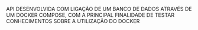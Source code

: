 API DESENVOLVIDA COM LIGAÇÃO DE UM BANCO DE DADOS ATRAVÉS DE UM DOCKER COMPOSE, COM A PRINCIPAL FINALIDADE DE TESTAR CONHECIMENTOS SOBRE A UTILIZAÇÃO DO DOCKER
